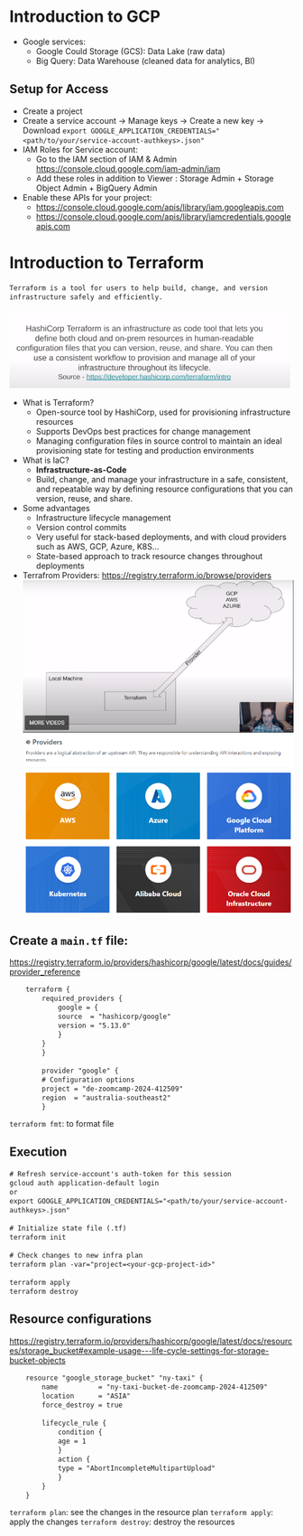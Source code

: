 # Introduction to GCP

- Google services:
    - Google Could Storage (GCS): Data Lake (raw data)
    - Big Query: Data Warehouse (cleaned data for analytics, BI)

## Setup for Access
- Create a project
- Create a service account -> Manage keys -> Create a new key -> Download
    `export GOOGLE_APPLICATION_CREDENTIALS="<path/to/your/service-account-authkeys>.json"`
- IAM Roles for Service account:
    - Go to the IAM section of IAM & Admin https://console.cloud.google.com/iam-admin/iam
    - Add these roles in addition to Viewer : Storage Admin + Storage Object Admin + BigQuery Admin
- Enable these APIs for your project:
    - https://console.cloud.google.com/apis/library/iam.googleapis.com
    - https://console.cloud.google.com/apis/library/iamcredentials.googleapis.com


# Introduction to Terraform

    Terraform is a tool for users to help build, change, and version infrastructure safely and efficiently.

![Terraform](../../images/terraform_definition.png)


- What is Terraform?
    - Open-source tool by HashiCorp, used for provisioning infrastructure resources
    - Supports DevOps best practices for change management
    - Managing configuration files in source control to maintain an ideal provisioning state for testing and production environments
- What is IaC?
    - **Infrastructure-as-Code**
    - Build, change, and manage your infrastructure in a safe, consistent, and repeatable way by defining resource configurations that you can version, reuse, and share.
- Some advantages
    - Infrastructure lifecycle management
    - Version control commits
    - Very useful for stack-based deployments, and with cloud providers such as AWS, GCP, Azure, K8S…
    - State-based approach to track resource changes throughout deployments
- Terrafrom Providers: https://registry.terraform.io/browse/providers
![Terraform](../../images/terraform.png)
![Terraform Providers](../../images/terrafrom_providers.png)

## Create a `main.tf` file:

https://registry.terraform.io/providers/hashicorp/google/latest/docs/guides/provider_reference

        terraform {
            required_providers {
                google = {
                source  = "hashicorp/google"
                version = "5.13.0"
                }
            }
            }

            provider "google" {
            # Configuration options
            project = "de-zoomcamp-2024-412509"
            region  = "australia-southeast2"
            }

`terraform fmt`: to format file


## Execution

    # Refresh service-account's auth-token for this session
    gcloud auth application-default login
    or
    export GOOGLE_APPLICATION_CREDENTIALS="<path/to/your/service-account-authkeys>.json"

    # Initialize state file (.tf)
    terraform init

    # Check changes to new infra plan
    terraform plan -var="project=<your-gcp-project-id>"

    terraform apply
    terraform destroy

## Resource configurations

https://registry.terraform.io/providers/hashicorp/google/latest/docs/resources/storage_bucket#example-usage---life-cycle-settings-for-storage-bucket-objects

        resource "google_storage_bucket" "ny-taxi" {
            name          = "ny-taxi-bucket-de-zoomcamp-2024-412509"
            location      = "ASIA"
            force_destroy = true

            lifecycle_rule {
                condition {
                age = 1
                }
                action {
                type = "AbortIncompleteMultipartUpload"
                }
            }
        }

`terraform plan`: see the changes in the resource plan
`terraform apply`: apply the changes
`terraform destroy`: destroy the resources